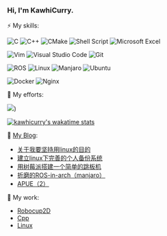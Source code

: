 <!--
**kawhicurry/kawhicurry** is a ✨ _special_ ✨ repository because its `README.md` (this file) appears on your GitHub profile.

Here are some ideas to get you started:

- 🔭 I’m currently working on ...
- 🌱 I’m currently learning ...
- 👯 I’m looking to collaborate on ...
- 🤔 I’m looking for help with ...
- 💬 Ask me about ...
- 📫 How to reach me: ...
- 😄 Pronouns: ...
- ⚡ Fun fact: ...

-->

### Hi, I'm KawhiCurry.

⚡ My skills:

![C](https://img.shields.io/badge/c-%2300599C.svg?style=for-the-badge&logo=c&logoColor=white)
![C++](https://img.shields.io/badge/c++-%2300599C.svg?style=for-the-badge&logo=c%2B%2B&logoColor=white)
![CMake](https://img.shields.io/badge/CMake-%23008FBA.svg?style=for-the-badge&logo=cmake&logoColor=white)
![Shell Script](https://img.shields.io/badge/shell_script-%23121011.svg?style=for-the-badge&logo=gnu-bash&logoColor=white)
![Microsoft Excel](https://img.shields.io/badge/Microsoft_Excel-217346?style=for-the-badge&logo=microsoft-excel&logoColor=white)

![Vim](https://img.shields.io/badge/VIM-%2311AB00.svg?style=for-the-badge&logo=vim&logoColor=white)
![Visual Studio Code](https://img.shields.io/badge/Visual%20Studio%20Code-0078d7.svg?style=for-the-badge&logo=visual-studio-code&logoColor=white)
![Git](https://img.shields.io/badge/git-%23F05033.svg?style=for-the-badge&logo=git&logoColor=white)

![ROS](https://img.shields.io/badge/ros-%230A0FF9.svg?style=for-the-badge&logo=ros&logoColor=white)
![Linux](https://img.shields.io/badge/Linux-FCC624?style=for-the-badge&logo=linux&logoColor=black)
![Manjaro](https://img.shields.io/badge/Manjaro-35BF5C?style=for-the-badge&logo=Manjaro&logoColor=white)
![Ubuntu](https://img.shields.io/badge/Ubuntu-E95420?style=for-the-badge&logo=ubuntu&logoColor=white)

![Docker](https://img.shields.io/badge/docker-%230db7ed.svg?style=for-the-badge&logo=docker&logoColor=white)
![Nginx](https://img.shields.io/badge/nginx-%23009639.svg?style=for-the-badge&logo=nginx&logoColor=white)

🌱 My efforts:

[![](https://github-readme-stats.vercel.app/api?username=kawhicurry&theme=algolia)](https://github-readme-stats.vercel.app/api?username=kawhicurry&theme=algolia))

[![kawhicurry's wakatime stats](https://github-readme-stats.vercel.app/api/wakatime?username=kawhicurry&theme=algolia&hide=Other)](https://github-readme-stats.vercel.app/api/wakatime?username=kawhicurry&theme=algolia&hide=Other)

💬 [My Blog](https://kawhicurry.github.io):

<!-- BLOG-POST-LIST:START -->
- [关于我要坚持用linux的目的](https://kawhicurry.github.io/Daily/f4873e72/)
- [建立linux下完善的个人备份系统](https://kawhicurry.github.io/Operation/63fa7eb5/)
- [用树莓派搭建一个简单的跳板机](https://kawhicurry.github.io/Back-end/ace6f1b7/)
- [折磨的ROS-in-arch（manjaro）](https://kawhicurry.github.io/Auto/b84eee2e/)
- [APUE（2）](https://kawhicurry.github.io/Back-end/a113ba1f/)
<!-- BLOG-POST-LIST:END -->

🔭 My work:

- [Robocup2D](https://rcsoccersim.github.io/)
- [Cpp](https://en.cppreference.com/)
- [Linux](https://linux.vbird.org/)
